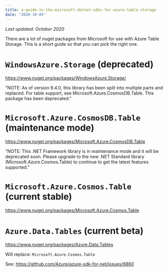 ```yaml
---
title: a-guide-to-the-microsoft-dotnet-sdks-for-azure-table-storage
date: "2020-10-05"
---
```


_Last updated: October 2020_

There are a lot of nuget packages from Microsoft for use with Azure Table Storage. This is a short guide so that you can pick the right one.

# `WindowsAzure.Storage` (deprecated)

https://www.nuget.org/packages/WindowsAzure.Storage/

"NOTE: As of version 9.4.0, this library has been split into multiple parts and replaced. For table support, see Microsoft.Azure.CosmosDB.Table. This package has been deprecated."

# `Microsoft.Azure.CosmosDB.Table` (maintenance mode)

https://www.nuget.org/packages/Microsoft.Azure.CosmosDB.Table

"NOTE: This .NET Framework library is in maintenance mode and it will be deprecated soon. Please upgrade to the new .NET Standard library (Microsoft.Azure.Cosmos.Table) to continue to get the latest features supported."

# `Microsoft.Azure.Cosmos.Table` (current stable)

https://www.nuget.org/packages/Microsoft.Azure.Cosmos.Table

# `Azure.Data.Tables` (current beta)

https://www.nuget.org/packages/Azure.Data.Tables

Will replace: `Microsoft.Azure.Cosmos.Table`

See: https://github.com/Azure/azure-sdk-for-net/issues/6860
